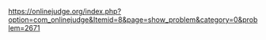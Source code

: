 https://onlinejudge.org/index.php?option=com_onlinejudge&Itemid=8&page=show_problem&category=0&problem=2671